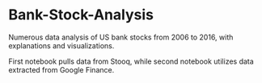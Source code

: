 # Bank-Stock-Analysis
Numerous data analysis of US bank stocks from 2006 to 2016, with explanations and visualizations.

First notebook pulls data from Stooq, while second notebook utilizes data extracted from Google Finance.